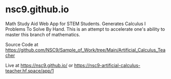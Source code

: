 # nsc9.github.io
Math Study Aid Web App for STEM Students. Generates Calculus I Problems To Solve By Hand. This is an attempt to accelerate one's ability to master this branch of mathematics. 

Source Code at https://github.com/NSC9/Sample_of_Work/tree/Main/Artificial_Calculus_Teacher

Live at https://nsc9.github.io/ or https://nsc9-artificial-calculus-teacher.hf.space/app/1
